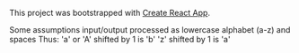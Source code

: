 This project was bootstrapped with [Create React App](https://github.com/facebook/create-react-app).

Some assumptions
input/output processed as lowercase alphabet (a-z) and spaces
Thus: 'a' or 'A' shifted by 1 is 'b'
'z' shifted by 1 is 'a'
